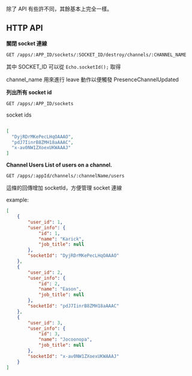 除了 API 有些許不同，其餘基本上完全一樣。

## HTTP API

**關閉 socket 連線**

``` http
GET /apps/:APP_ID/sockets/:SOCKET_ID/destroy/channels/:CHANNEL_NAME
```

其中 SOCKET_ID 可以從 `Echo.socketId();` 取得

channel_name 用來進行 leave 動作以便觸發 PresenceChannelUpdated

**列出所有 socket id**

``` http
GET /apps/:APP_ID/sockets
```

socket ids

```json

[
  "DyjRDrMKePecLHqOAAAO",
  "pdJ7IinrB8ZMH18aAAAC",
  "x-av0NW1ZXoexUKWAAAJ"
]

```

**Channel Users List of users on a channel.**

``` http
GET /apps/:appId/channels/:channelName/users
```

這條的回傳增加 socketId，方便管理 socket 連線

example:

```json
[
    {
        "user_id": 1,
        "user_info": {
            "id": 1,
            "name": "Karick",
            "job_title": null
        },
        "socketId": "DyjRDrMKePecLHqOAAAO"
    },
    {
        "user_id": 2,
        "user_info": {
            "id": 2,
            "name": "Eason",
            "job_title": null
        },
        "socketId": "pdJ7IinrB8ZMH18aAAAC"
    },
    {
        "user_id": 3,
        "user_info": {
            "id": 3,
            "name": "Jocoonopa",
            "job_title": null
        },
        "socketId": "x-av0NW1ZXoexUKWAAAJ"
    }
]
```